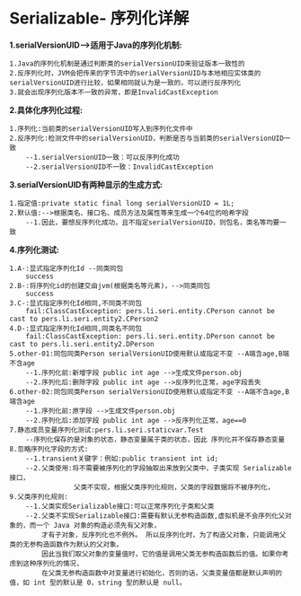# Serializable- 序列化详解

**1.serialVersionUID-->适用于Java的序列化机制:**

    1.Java的序列化机制是通过判断类的serialVersionUID来验证版本一致性的
    2.反序列化时，JVM会把传来的字节流中的serialVersionUID与本地相应实体类的serialVersionUID进行比较，如果相同就认为是一致的，可以进行反序列化
    3.就会出现序列化版本不一致的异常，即是InvalidCastException
    
**2.具体化序列化过程:**

    1.序列化:当前类的serialVersionUID写入到序列化文件中
    2.反序列化:检测文件中的serialVersionUID，判断是否与当前类的serialVersionUID一致
        --1.serialVersionUID一致：可以反序列化成功
        --2.serialVersionUID不一致：InvalidCastException

**3.serialVersionUID有两种显示的生成方式:**

    1.指定值:private static final long serialVersionUID = 1L; 
    2.默认值:-->根据类名、接口名、成员方法及属性等来生成一个64位的哈希字段
        --1.因此，要想反序列化成功，且不指定serialVersionUID，则包名，类名等均要一致

**4.序列化测试:**

    1.A-:显式指定序列化Id --同类同包
        success
    2.B-:将序列化id的创建交由jvm(根据类名等元素)，-->同类同包
        success
    3.C-:显式指定序列化Id相同,不同类不同包
        fail:ClassCastException: pers.li.seri.entity.CPerson cannot be cast to pers.li.seri.entity2.CPerson2
    4.D-:显式指定序列化Id相同,同类名不同包
        fail:ClassCastException: pers.li.seri.entity.DPerson cannot be cast to pers.li.seri.entity2.DPerson
    5.other-01:同包同类Person serialVersionUID使用默认或指定不变 --A端含age,B端不含age
        --1.序列化前:新增字段 public int age -->生成文件person.obj
        --2.序列化后:删除字段 public int age -->反序列化正常，age字段丢失
    6.other-02:同包同类Person serialVersionUID使用默认或指定不变 --A端不含age,B端含age
        --1.序列化前:原字段 -->生成文件person.obj
        --2.序列化后:添加字段 public int age -->反序列化正常，age==0
    7.静态成员变量序列化测试:pers.li.seri.staticvar.Test
        --序列化保存的是对象的状态，静态变量属于类的状态，因此 序列化并不保存静态变量
    8.忽略序列化字段的方式:
        --1.transient关键字：例如:public transient int id; 
        --2.父类使用:将不需要被序列化的字段抽取出来放到父类中，子类实现 Serializable 接口，
                    父类不实现，根据父类序列化规则，父类的字段数据将不被序列化，
    9.父类序列化规则:
        --1.父类实现Serializable接口:可以正常序列化子类和父类
        --2.父类不实现Serializable接口:需要有默认无参构造函数,虚拟机是不会序列化父对象的，而一个 Java 对象的构造必须先有父对象，
            才有子对象，反序列化也不例外。 所以反序列化时，为了构造父对象，只能调用父类的无参构造函数作为默认的父对象。
            因此当我们取父对象的变量值时，它的值是调用父类无参构造函数后的值。如果你考虑到这种序列化的情况，
            在父类无参构造函数中对变量进行初始化，否则的话，父类变量值都是默认声明的值，如 int 型的默认是 0，string 型的默认是 null。